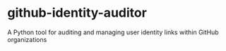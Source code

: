 # github-identity-auditor
A Python tool for auditing and managing user identity links within GitHub organizations
